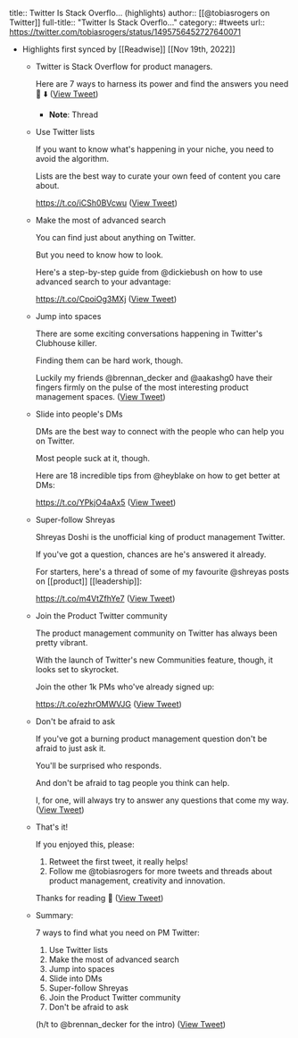 title:: Twitter Is Stack Overflo... (highlights)
author:: [[@tobiasrogers on Twitter]]
full-title:: "Twitter Is Stack Overflo..."
category:: #tweets
url:: https://twitter.com/tobiasrogers/status/1495756452727640071

- Highlights first synced by [[Readwise]] [[Nov 19th, 2022]]
	- Twitter is Stack Overflow for product managers.
	  
	  Here are 7 ways to harness its power and find the answers you need 🧵 ⬇️ ([View Tweet](https://twitter.com/tobiasrogers/status/1495756452727640071))
		- **Note**: Thread
	- Use Twitter lists
	  
	  If you want to know what's happening in your niche, you need to avoid the algorithm.
	  
	  Lists are the best way to curate your own feed of content you care about.
	  
	  https://t.co/iCSh0BVcwu ([View Tweet](https://twitter.com/tobiasrogers/status/1495756455428833282))
	- Make the most of advanced search
	  
	  You can find just about anything on Twitter.
	  
	  But you need to know how to look.
	  
	  Here's a step-by-step guide from @dickiebush on how to use advanced search to your advantage:
	  
	  https://t.co/CpoiOg3MXj ([View Tweet](https://twitter.com/tobiasrogers/status/1495756458444476418))
	- Jump into spaces
	  
	  There are some exciting conversations happening in Twitter's Clubhouse killer. 
	  
	  Finding them can be hard work, though. 
	  
	  Luckily my friends @brennan_decker and @aakashg0 have their fingers firmly on the pulse of the most interesting product management spaces. ([View Tweet](https://twitter.com/tobiasrogers/status/1495756462877921280))
	- Slide into people's DMs
	  
	  DMs are the best way to connect with the people who can help you on Twitter. 
	  
	  Most people suck at it, though.
	  
	  Here are 18 incredible tips from @heyblake on how to get better at DMs:
	  
	  https://t.co/YPkjO4aAx5 ([View Tweet](https://twitter.com/tobiasrogers/status/1495756465784512515))
	- Super-follow Shreyas
	  
	  Shreyas Doshi is the unofficial king of product management Twitter. 
	  
	  If you've got a question, chances are he's answered it already. 
	  
	  For starters, here's a thread of some of my favourite @shreyas posts on [[product]] [[leadership]]: 
	  
	  https://t.co/m4VtZfhYe7 ([View Tweet](https://twitter.com/tobiasrogers/status/1495756469320314882))
	- Join the Product Twitter community
	  
	  The product management community on Twitter has always been pretty vibrant. 
	  
	  With the launch of Twitter's new Communities feature, though, it looks set to skyrocket. 
	  
	  Join the other 1k PMs who've already signed up: 
	  
	  https://t.co/ezhrOMWVJG ([View Tweet](https://twitter.com/tobiasrogers/status/1495756472495476744))
	- Don't be afraid to ask
	  
	  If you've got a burning product management question don't be afraid to just ask it. 
	  
	  You'll be surprised who responds.
	  
	  And don't be afraid to tag people you think can help. 
	  
	  I, for one, will always try to answer any questions that come my way. ([View Tweet](https://twitter.com/tobiasrogers/status/1495756475498565637))
	- That's it! 
	  
	  If you enjoyed this, please:
	  
	  1. Retweet the first tweet, it really helps!
	  2. Follow me @tobiasrogers for more tweets and threads about product management, creativity and innovation. 
	  
	  Thanks for reading 🙏 ([View Tweet](https://twitter.com/tobiasrogers/status/1495756478317137923))
	- Summary: 
	  
	  7 ways to find what you need on PM Twitter: 
	  
	  1. Use Twitter lists
	  2. Make the most of advanced search
	  3. Jump into spaces
	  4. Slide into DMs
	  5. Super-follow Shreyas
	  6. Join the Product Twitter community
	  7. Don't be afraid to ask
	  
	  (h/t to @brennan_decker for the intro) ([View Tweet](https://twitter.com/tobiasrogers/status/1495756481215434768))